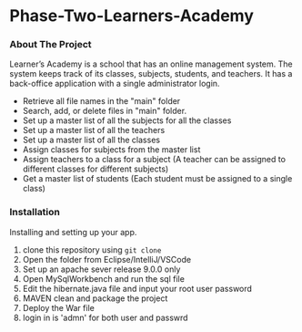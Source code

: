 # Phase-Two-Learners-Academy


<!-- ABOUT THE PROJECT -->

### About The Project

Learner’s Academy is a school that has an online management system. The system keeps track of its classes, subjects, students, and teachers. It has a back-office application with a single administrator login.

- Retrieve all file names in the "main" folder
- Search, add, or delete files in "main" folder.
- Set up a master list of all the subjects for all the classes
- Set up a master list of all the teachers
- Set up a master list of all the classes
- Assign classes for subjects from the master list
- Assign teachers to a class for a subject (A teacher can be assigned to different classes for different subjects)
- Get a master list of students (Each student must be assigned to a single class)
     

### Installation

Installing and setting up your app.

1. clone this repository using `git clone `
2. Open the folder from Eclipse/IntelliJ/VSCode
3. Set up an apache sever release 9.0.0 only 
4. Open MySqlWorkbench and run the sql file
5. Edit the hibernate.java file and input your root user password
6. MAVEN clean and package the project 
7. Deploy the War file 
8. login in is 'admn' for both user and passwrd 
